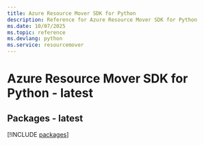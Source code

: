 ```yaml
---
title: Azure Resource Mover SDK for Python
description: Reference for Azure Resource Mover SDK for Python
ms.date: 10/07/2025
ms.topic: reference
ms.devlang: python
ms.service: resourcemover
---
```

# Azure Resource Mover SDK for Python - latest
## Packages - latest
[!INCLUDE [packages](resource-mover-index.md)]